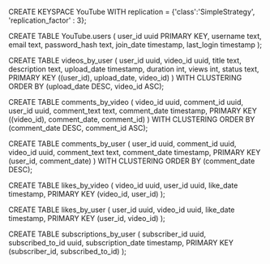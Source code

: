 CREATE KEYSPACE YouTube
WITH replication = {'class':'SimpleStrategy', 'replication_factor' : 3};

CREATE TABLE YouTube.users (
  user_id uuid PRIMARY KEY,
  username text,
  email text,
  password_hash text,
  join_date timestamp,
  last_login timestamp
);

CREATE TABLE videos_by_user (
    user_id uuid,
    video_id uuid,
    title text,
    description text,
    upload_date timestamp,
    duration int,
    views int,
    status text,
    PRIMARY KEY ((user_id), upload_date, video_id)
) WITH CLUSTERING ORDER BY (upload_date DESC, video_id ASC);


CREATE TABLE comments_by_video (
    video_id uuid,
    comment_id uuid,
    user_id uuid,
    comment_text text,
    comment_date timestamp,
    PRIMARY KEY ((video_id), comment_date, comment_id)
) WITH CLUSTERING ORDER BY (comment_date DESC, comment_id ASC);


CREATE TABLE comments_by_user (
    user_id uuid,
    comment_id uuid,
    video_id uuid,
    comment_text text,
    comment_date timestamp,
    PRIMARY KEY (user_id, comment_date)
) WITH CLUSTERING ORDER BY (comment_date DESC);




CREATE TABLE likes_by_video (
    video_id uuid,
    user_id uuid,
    like_date timestamp,
    PRIMARY KEY (video_id, user_id)
);


CREATE TABLE likes_by_user (
    user_id uuid,
    video_id uuid,
    like_date timestamp,
    PRIMARY KEY (user_id, video_id)
);


CREATE TABLE subscriptions_by_user (
    subscriber_id uuid,
    subscribed_to_id uuid,
    subscription_date timestamp,
    PRIMARY KEY (subscriber_id, subscribed_to_id)
);
